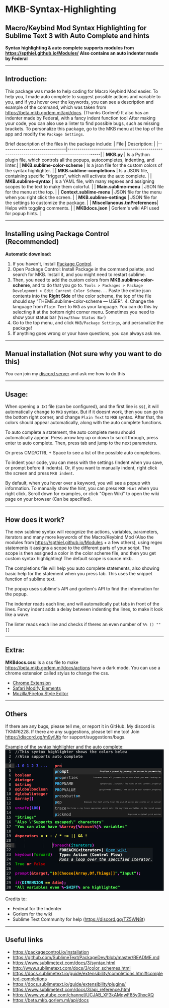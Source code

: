 # MKB-Syntax-Highlighting
## Macro/Keybind Mod Syntax Highlighting for Sublime Text 3 with Auto Complete and hints

**Syntax highlighting & auto complete supports modules from https://spthiel.github.io/Modules/**
**Also contains an auto indenter made by Federal**

---

## Introduction:

This package was made to help coding for Macro Keybind Mod easier. To help you, I made auto complete to suggest possible actions and variable to you, and if you hover over the keywords, you can see a description and example of the command, which was taken from https://beta.mkb.gorlem.ml/api/docs. (Thanks Gorlem!) It also has an indenter made by Federal, with a fancy indent function too! After making your code, you can also use a linter to find possible bugs, such as missing brackets. To personalize this package, go to the MKB menu at the top of the app and modify the `Package Settings`. 

Brief description of the files in the package include: 
| File                           | Description:                                                                                 |
|--------------------------------|----------------------------------------------------------------------------------------------|
| **MKB.py**                     | Is a Python plugin file, which controls all the popups, autocompletes, indenting, and linter.|
| **MKB.sublime-color-scheme**   | Is a json file for the custom colors of the syntax highlighter.                              |
| **MKB.sublime-completions**    | Is a JSON file, containing specific "triggers", which will activate the auto complete.       |
| **MKB.sublime-syntax**         | Is a YAML file, with many regexes and assigning scopes to the text to make them colorful.    |
| **Main.sublime-menu**          | JSON file for the menu at the top.                                                           |
| **Context.sublime-menu**       | JSON file for the menu when you right click the screen.                                      |
| **MKB.sublime-settings**       | JSON file for the settings to customize the package.                                         |
| **Miscellaneous.tmPreferences**| Helps with toggling comments.                                                                |
| **MKBdocs.json**               | Gorlem's wiki API used for popup hints.                                                      |

---

## Installing using Package Control (Recommended)

**Automatic download:** 
1. If you haven't, install [Package Control](http://www.sublimelinter.com/en/stable/installation.html). 
2. Open Package Control: Install Package in the command palette, and search for MKB. Install it, and you might need to restart sublime. 
3. Then, you need to add the custom colors from **MKB.sublime-color-scheme**, and to do that you go to. `Tools > Packages > Package Development > Edit Current Color Scheme...` Paste the entire json contents into the **Right Side** of the color scheme, the top of the file should say "THEME.sublime-color-scheme — USER". 4. Change the language from `Plain Text` to `MKB` as your language. You can do this by selecting it at the bottom right corner menu. Sometimes you need to show your status bar (`View/Show Status Bar`)
5. Go to the top menu, and click `MKB/Package Settings`, and personalize the package!
6. If anything goes wrong or your have questions, you can always ask me. 

---
## Manual installation (Not sure why you want to do this)

You can join my [discord server](https://discord.gg/m9yfJtb) and ask me how to do this

---

## Usage:

When opening a .txt file (can be configured), and the first line is `$${`, it will automatically change to `MKB` syntax. But if it doesnt work, then you can go to the bottom right corner, and change `Plain Text` to `MKB` syntax. After that, the colors should appear automatically, along with the auto complete functions. 

To auto complete a statement, the auto complete menu should automatically appear. Press arrow key up or down to scroll through, press enter to auto complete. Then, press tab and jump to the next parameters. 

Or press CMD/CTRL + Space to see a list of the possible auto completions. 

To indent your code, you can mess with the settings (Indent when you save, or prompt before it indents). Or, if you want to manually indent, right click the screen and press `MKB indent`.

By default, when you hover over a keyword, you will see a popup with information. To manually show the hint, you can press `MKB Hint` when you right click. Scroll down for examples, or click "Open Wiki" to open the wiki page on your browser (Can be specified).


---

## How does it work?

The new sublime syntax will recognize the actions, variables, parameters, iterators and many more keywords of the Macro/Keybind Mod (Also the modules from https://spthiel.github.io/Modules + a few others), using regex statements it assigns a scope to the different parts of your script. The scope is then assigned a color in the color scheme file, and then you get custom syntax highlighting! The default scope is source.mkb. 

The completions file will help you auto complete statements, also showing basic help for the statement when you press tab. This uses the snippet function of sublime text. 

The popup uses sublime's API and gorlem's API to find the information for the popup. 

The indenter reads each line, and will automatically put tabs in front of the lines. Fancy indent adds a delay between indenting the lines, to make it look like a wave. 

The linter reads each line and checks if theres an even number of `%% () "" []`

---

## Extra: 

**MKBdocs.css**: Is a css file to make https://beta.mkb.gorlem.ml/docs/actions have a dark mode. You can use a chrome extension called stylus to change the css. 

- [Chrome Extension](https://chrome.google.com/webstore/detail/stylus/clngdbkpkpeebahjckkjfobafhncgmne?hl=en-GB)
- [Safari Modify Elements](https://developer.apple.com/library/archive/documentation/NetworkingInternetWeb/Conceptual/Web_Inspector_Tutorial/EditingCode/EditingCode.html)
- [Mozilla/Firefox Style Editor](https://developer.mozilla.org/en-US/docs/Tools/Style_Editor)

---

## Others

If there are any bugs, please tell me, or report it in GitHub. My discord is TKM#6228. If there are any suggestions, please tell me too! 
Join https://discord.gg/m9yfJtb for support/suggestions/bugs.

Example of the syntax highlighter and the auto complete:
![Example](MKB-syntax-highlighting.png?raw=true)

Credits to:
- Federal for the Indenter
- Gorlem for the wiki
- Sublime Text Community for help (https://discord.gg/TZ5WN8t)

---

## Useful links
- https://packagecontrol.io/installation
- https://github.com/SublimeText/PackageDev/blob/master/README.md
- https://www.sublimetext.com/docs/3/syntax.html
- http://www.sublimetext.com/docs/3/color_schemes.html
- https://docs.sublimetext.io/guide/extensibility/completions.html#completed-completions
- https://docs.sublimetext.io/guide/extensibility/plugins/
- https://www.sublimetext.com/docs/3/api_reference.html
- https://www.youtube.com/channel/UCJAB_XF3kAMqwF85y0hxcXQ
- https://beta.mkb.gorlem.ml/api/docs

